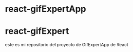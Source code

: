 # react-gifExpertApp
# react-gifExpert

este es mi repositorio del proyecto de GifExpertApp de React
